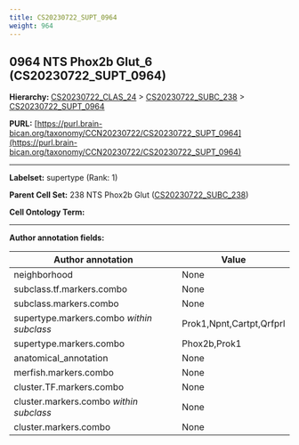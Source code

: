 ```yaml
---
title: CS20230722_SUPT_0964
weight: 964
---
```

## 0964 NTS Phox2b Glut_6 (CS20230722_SUPT_0964)
<b>Hierarchy: </b>
[CS20230722_CLAS_24](../CS20230722_CLAS_24) >
[CS20230722_SUBC_238](../CS20230722_SUBC_238) >
[CS20230722_SUPT_0964](../CS20230722_SUPT_0964)

**PURL:** [https://purl.brain-bican.org/taxonomy/CCN20230722/CS20230722_SUPT_0964](https://purl.brain-bican.org/taxonomy/CCN20230722/CS20230722_SUPT_0964)

---


**Labelset:** supertype (Rank: 1)

**Parent Cell Set:** 238 NTS Phox2b Glut ([CS20230722_SUBC_238](../CS20230722_SUBC_238))



**Cell Ontology Term:** 

[MARKER GENES.]: #


---

[TRANSFERRED ANNOTATIONS.]: #


[AUTHOR ANNOTATION FIELDS.]: #


**Author annotation fields:**

| Author annotation | Value |
|-------------------|-------|
|neighborhood|None|
|subclass.tf.markers.combo|None|
|subclass.markers.combo|None|
|supertype.markers.combo _within subclass_|Prok1,Npnt,Cartpt,Qrfprl|
|supertype.markers.combo|Phox2b,Prok1|
|anatomical_annotation|None|
|merfish.markers.combo|None|
|cluster.TF.markers.combo|None|
|cluster.markers.combo _within subclass_|None|
|cluster.markers.combo|None|
